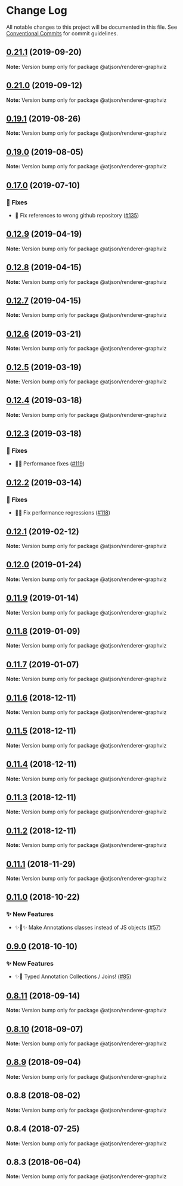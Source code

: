 # Change Log

All notable changes to this project will be documented in this file.
See [Conventional Commits](https://conventionalcommits.org) for commit guidelines.

## [0.21.1](https://github.com/CondeNast/atjson/compare/@atjson/renderer-graphviz@0.21.0...@atjson/renderer-graphviz@0.21.1) (2019-09-20)

**Note:** Version bump only for package @atjson/renderer-graphviz





## [0.21.0](https://github.com/CondeNast/atjson/compare/@atjson/renderer-graphviz@0.19.1...@atjson/renderer-graphviz@0.21.0) (2019-09-12)

**Note:** Version bump only for package @atjson/renderer-graphviz





## [0.19.1](https://github.com/CondeNast-Copilot/atjson/compare/@atjson/renderer-graphviz@0.19.0...@atjson/renderer-graphviz@0.19.1) (2019-08-26)

**Note:** Version bump only for package @atjson/renderer-graphviz





## [0.19.0](https://github.com/CondeNast-Copilot/atjson/compare/@atjson/renderer-graphviz@0.17.0...@atjson/renderer-graphviz@0.19.0) (2019-08-05)

**Note:** Version bump only for package @atjson/renderer-graphviz





## [0.17.0](https://github.com/CondeNast-Copilot/atjson/compare/@atjson/renderer-graphviz@0.12.9...@atjson/renderer-graphviz@0.17.0) (2019-07-10)


### 🐛 Fixes

* 🐞 Fix references to wrong github repository ([#135](https://github.com/CondeNast-Copilot/atjson/issues/135))



## [0.12.9](https://github.com/CondeNast/atjson/compare/@atjson/renderer-graphviz@0.12.8...@atjson/renderer-graphviz@0.12.9) (2019-04-19)

**Note:** Version bump only for package @atjson/renderer-graphviz





## [0.12.8](https://github.com/CondeNast/atjson/compare/@atjson/renderer-graphviz@0.12.7...@atjson/renderer-graphviz@0.12.8) (2019-04-15)

**Note:** Version bump only for package @atjson/renderer-graphviz





## [0.12.7](https://github.com/CondeNast/atjson/compare/@atjson/renderer-graphviz@0.12.6...@atjson/renderer-graphviz@0.12.7) (2019-04-15)

**Note:** Version bump only for package @atjson/renderer-graphviz





## [0.12.6](https://github.com/CondeNast/atjson/compare/@atjson/renderer-graphviz@0.12.5...@atjson/renderer-graphviz@0.12.6) (2019-03-21)

**Note:** Version bump only for package @atjson/renderer-graphviz





## [0.12.5](https://github.com/CondeNast/atjson/compare/@atjson/renderer-graphviz@0.12.4...@atjson/renderer-graphviz@0.12.5) (2019-03-19)

**Note:** Version bump only for package @atjson/renderer-graphviz





## [0.12.4](https://github.com/CondeNast/atjson/compare/@atjson/renderer-graphviz@0.12.3...@atjson/renderer-graphviz@0.12.4) (2019-03-18)

**Note:** Version bump only for package @atjson/renderer-graphviz





## [0.12.3](https://github.com/CondeNast/atjson/compare/@atjson/renderer-graphviz@0.12.2...@atjson/renderer-graphviz@0.12.3) (2019-03-18)


### 🐛 Fixes

* 🚀🐛 Performance fixes ([#119](https://github.com/CondeNast/atjson/issues/119))



## [0.12.2](https://github.com/CondeNast/atjson/compare/@atjson/renderer-graphviz@0.12.1...@atjson/renderer-graphviz@0.12.2) (2019-03-14)


### 🐛 Fixes

* 🐝🚀 Fix performance regressions ([#118](https://github.com/CondeNast/atjson/issues/118))



## [0.12.1](https://github.com/CondeNast/atjson/compare/@atjson/renderer-graphviz@0.12.0...@atjson/renderer-graphviz@0.12.1) (2019-02-12)

**Note:** Version bump only for package @atjson/renderer-graphviz





## [0.12.0](https://github.com/CondeNast/atjson/compare/@atjson/renderer-graphviz@0.11.9...@atjson/renderer-graphviz@0.12.0) (2019-01-24)

**Note:** Version bump only for package @atjson/renderer-graphviz





## [0.11.9](https://github.com/CondeNast/atjson/compare/@atjson/renderer-graphviz@0.11.8...@atjson/renderer-graphviz@0.11.9) (2019-01-14)

**Note:** Version bump only for package @atjson/renderer-graphviz





## [0.11.8](https://github.com/CondeNast/atjson/compare/@atjson/renderer-graphviz@0.11.7...@atjson/renderer-graphviz@0.11.8) (2019-01-09)

**Note:** Version bump only for package @atjson/renderer-graphviz





## [0.11.7](https://github.com/CondeNast/atjson/compare/@atjson/renderer-graphviz@0.11.6...@atjson/renderer-graphviz@0.11.7) (2019-01-07)

**Note:** Version bump only for package @atjson/renderer-graphviz





## [0.11.6](https://github.com/CondeNast/atjson/compare/@atjson/renderer-graphviz@0.11.5...@atjson/renderer-graphviz@0.11.6) (2018-12-11)

**Note:** Version bump only for package @atjson/renderer-graphviz





## [0.11.5](https://github.com/CondeNast/atjson/compare/@atjson/renderer-graphviz@0.11.4...@atjson/renderer-graphviz@0.11.5) (2018-12-11)

**Note:** Version bump only for package @atjson/renderer-graphviz





## [0.11.4](https://github.com/CondeNast/atjson/compare/@atjson/renderer-graphviz@0.11.3...@atjson/renderer-graphviz@0.11.4) (2018-12-11)

**Note:** Version bump only for package @atjson/renderer-graphviz





## [0.11.3](https://github.com/CondeNast/atjson/compare/@atjson/renderer-graphviz@0.11.2...@atjson/renderer-graphviz@0.11.3) (2018-12-11)

**Note:** Version bump only for package @atjson/renderer-graphviz





## [0.11.2](https://github.com/CondeNast/atjson/compare/@atjson/renderer-graphviz@0.11.1...@atjson/renderer-graphviz@0.11.2) (2018-12-11)

**Note:** Version bump only for package @atjson/renderer-graphviz


## [0.11.1](https://github.com/CondeNast/atjson/compare/@atjson/renderer-graphviz@0.11.0...@atjson/renderer-graphviz@0.11.1) (2018-11-29)

**Note:** Version bump only for package @atjson/renderer-graphviz


## [0.11.0](https://github.com/CondeNast/atjson/compare/@atjson/renderer-graphviz@0.9.0...@atjson/renderer-graphviz@0.11.0) (2018-10-22)


### ✨ New Features

* ✨👑✨ Make Annotations classes instead of JS objects ([#57](https://github.com/CondeNast/atjson/issues/57))


## [0.9.0](https://github.com/CondeNast/atjson/compare/@atjson/renderer-graphviz@0.8.11...@atjson/renderer-graphviz@0.9.0) (2018-10-10)


### ✨ New Features

* ✨🤠 Typed Annotation Collections / Joins! ([#85](https://github.com/CondeNast/atjson/issues/85))


## [0.8.11](https://github.com/CondeNast/atjson/compare/@atjson/renderer-graphviz@0.8.10...@atjson/renderer-graphviz@0.8.11) (2018-09-14)

**Note:** Version bump only for package @atjson/renderer-graphviz


## [0.8.10](https://github.com/CondeNast/atjson/compare/@atjson/renderer-graphviz@0.8.9...@atjson/renderer-graphviz@0.8.10) (2018-09-07)

**Note:** Version bump only for package @atjson/renderer-graphviz


## [0.8.9](https://github.com/CondeNast/atjson/compare/@atjson/renderer-graphviz@0.8.8...@atjson/renderer-graphviz@0.8.9) (2018-09-04)

**Note:** Version bump only for package @atjson/renderer-graphviz

## 0.8.8 (2018-08-02)

**Note:** Version bump only for package @atjson/renderer-graphviz


## 0.8.4 (2018-07-25)

**Note:** Version bump only for package @atjson/renderer-graphviz


## 0.8.3 (2018-06-04)

**Note:** Version bump only for package @atjson/renderer-graphviz
